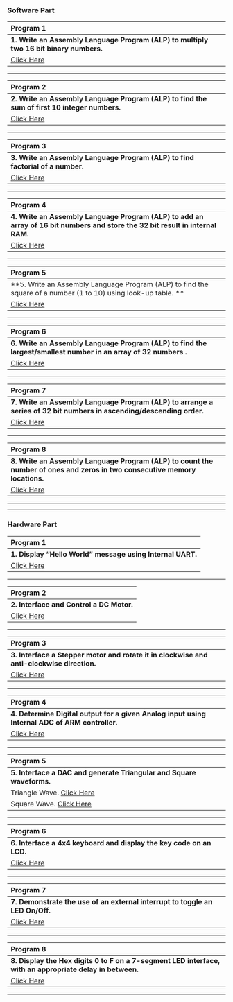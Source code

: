 ### Software Part

| **Program 1**|
|:---------------|
| **1. Write an  Assembly Language Program (ALP) to multiply two 16 bit binary numbers.**|
  | [Click Here](https://github.com/SKsaikiran/cselab/blob/b1105e0443010047bdec2c9ebbf6695becd48de0/MC/Software/1.Program)|

--------------

|**Program 2**|
|:------------------|
|**2. Write an Assembly Language Program (ALP) to find the sum of first 10 integer numbers.**|
 |  [Click Here](https://github.com/SKsaikiran/cselab/blob/b1105e0443010047bdec2c9ebbf6695becd48de0/MC/Software/2.Program)|
  
--------------

|**Program 3**|
|:------------------|
| **3. Write an Assembly Language Program (ALP) to find factorial of a number.** |
|  [Click Here](https://github.com/SKsaikiran/cselab/blob/b1105e0443010047bdec2c9ebbf6695becd48de0/MC/Software/3.Program)|
   
--------------

|**Program 4**|
|:------------------|
|**4. Write an Assembly Language Program (ALP) to add an array of 16 bit numbers and store the 32 bit result in internal RAM.**|
|  [Click Here](https://github.com/SKsaikiran/cselab/blob/b1105e0443010047bdec2c9ebbf6695becd48de0/MC/Software/4.Program)|
   
--------------

|**Program 5**|
|:------------------|
|**5. Write an Assembly Language Program (ALP) to find the square of a number (1 to 10) using look-up table. **|
|  [Click Here](https://github.com/SKsaikiran/cselab/blob/b1105e0443010047bdec2c9ebbf6695becd48de0/MC/Software/5.Program)|
   
--------------

|**Program 6**|
|:------------------|
|**6. Write an Assembly Language Program (ALP) to find the largest/smallest number in an array of 32 numbers .**|
|  [Click Here](https://github.com/SKsaikiran/cselab/blob/b1105e0443010047bdec2c9ebbf6695becd48de0/MC/Software/6.Program)|
   
--------------

|**Program 7**|
|:------------------|
|**7. Write an Assembly Language Program (ALP) to arrange a series of 32 bit numbers in ascending/descending order.**|
|  [Click Here](https://github.com/SKsaikiran/cselab/blob/b1105e0443010047bdec2c9ebbf6695becd48de0/MC/Software/7.Program)|
   
--------------

|**Program 8**|
|:------------------|
|**8. Write an Assembly Language Program (ALP) to count the number of ones and zeros in two consecutive memory locations.**|
|  [Click Here](https://github.com/SKsaikiran/cselab/blob/b1105e0443010047bdec2c9ebbf6695becd48de0/MC/Software/8.Program)|
   
--------------
--------------

### Hardware Part


| **Program 1**|
|:---------------|
| **1. Display “Hello World” message using Internal UART.**|
  | [Click Here](https://github.com/SKsaikiran/cselab/blob/b1105e0443010047bdec2c9ebbf6695becd48de0/MC/Hardware/1.Program.c)|

--------------

|**Program 2**|
|:------------------|
|**2. Interface and Control a DC Motor.**|
 |  [Click Here](https://github.com/SKsaikiran/cselab/blob/b1105e0443010047bdec2c9ebbf6695becd48de0/MC/Hardware/2.Dc.c)|
 
--------------

|**Program 3**|
|:------------------|
| **3. Interface a Stepper motor and rotate it in clockwise and anti-clockwise direction.** |
|  [Click Here](https://github.com/SKsaikiran/cselab/blob/69ffe32dab9dc6d5b37d87ead9dc9e1cc5198a59/MC/Hardware/3.Stepper.c)|
   
--------------

|**Program 4**|
|:------------------|
|**4. Determine Digital output for a given Analog input using Internal ADC of ARM controller.**|
|  [Click Here]()|
   
--------------

|**Program 5**|
|:------------------|
|**5. Interface a DAC and generate Triangular and Square waveforms.**|
| Triangle Wave. [Click Here]()|
| Square Wave. [Click Here]()|
   
--------------

|**Program 6**|
|:------------------|
|**6. Interface a 4x4 keyboard and display the key code on an LCD.**|
|  [Click Here]()|
   
--------------

|**Program 7**|
|:------------------|
|**7. Demonstrate the use of an external interrupt to toggle an LED On/Off.**|
|  [Click Here]()|
   
--------------

|**Program 8**|
|:------------------|
|**8. Display the Hex digits 0 to F on a 7-segment LED interface, with an appropriate delay in between.**|
|  [Click Here]()|
   
--------------


